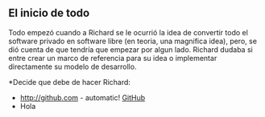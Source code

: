 ## El inicio de todo ##

Todo empezó cuando a Richard se le ocurrió la idea de convertir todo el software privado 
en software libre (en teoria, una magnifica idea), pero, se dió cuenta de que tendría que 
empezar por algun lado. Richard dudaba si entre crear un marco de referencia para su idea
o implementar directamente su modelo de desarrollo.

*Decide que debe de hacer Richard:
  * http://github.com - automatic!
    [GitHub](http://github.com)
  * Hola

